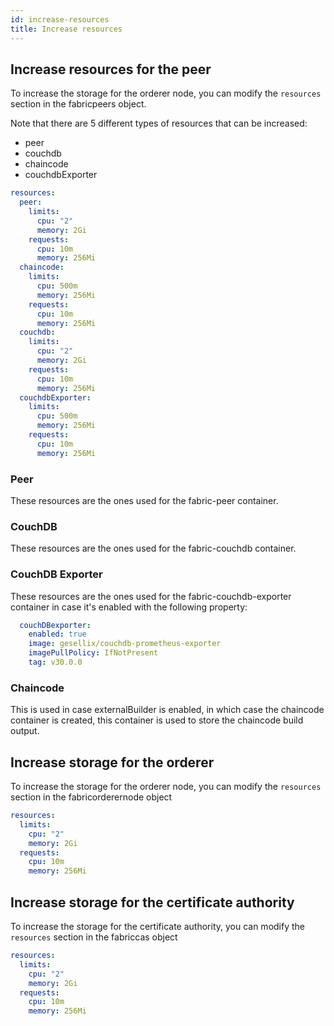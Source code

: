 ```yaml
---
id: increase-resources
title: Increase resources
---
```


## Increase resources for the peer

To increase the storage for the orderer node, you can modify the `resources` section in the fabricpeers object.

Note that there are 5 different types of resources that can be increased:
- peer
- couchdb
- chaincode
- couchdbExporter

```yaml
resources:
  peer:
    limits:
      cpu: "2"
      memory: 2Gi
    requests:
      cpu: 10m
      memory: 256Mi
  chaincode:
    limits:
      cpu: 500m
      memory: 256Mi
    requests:
      cpu: 10m
      memory: 256Mi
  couchdb:
    limits:
      cpu: "2"
      memory: 2Gi
    requests:
      cpu: 10m
      memory: 256Mi
  couchdbExporter:
    limits:
      cpu: 500m
      memory: 256Mi
    requests:
      cpu: 10m
      memory: 256Mi
```


### Peer
These resources are the ones used for the fabric-peer container.

### CouchDB
These resources are the ones used for the fabric-couchdb container.


### CouchDB Exporter
These resources are the ones used for the fabric-couchdb-exporter container in case it's enabled with the following property:

```yaml
  couchDBexporter:
    enabled: true
    image: gesellix/couchdb-prometheus-exporter
    imagePullPolicy: IfNotPresent
    tag: v30.0.0
```

### Chaincode

This is used in case externalBuilder is enabled, in which case the chaincode container is created, this container is used to store the chaincode build output.


## Increase storage for the orderer

To increase the storage for the orderer node, you can modify the `resources` section in the fabricorderernode object

```yaml
resources:
  limits:
    cpu: "2"
    memory: 2Gi
  requests:
    cpu: 10m
    memory: 256Mi
```

## Increase storage for the certificate authority

To increase the storage for the certificate authority, you can modify the `resources` section in the fabriccas object

```yaml
resources:
  limits:
    cpu: "2"
    memory: 2Gi
  requests:
    cpu: 10m
    memory: 256Mi
```
